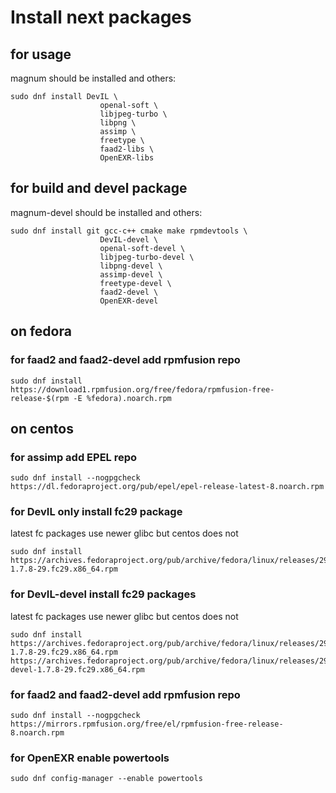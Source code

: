 # Install next packages

## for usage
magnum should be installed and others:
```
sudo dnf install DevIL \
                    openal-soft \
                    libjpeg-turbo \
                    libpng \
                    assimp \
                    freetype \
                    faad2-libs \
                    OpenEXR-libs
```

## for build and devel package
magnum-devel should be installed and others:
```
sudo dnf install git gcc-c++ cmake make rpmdevtools \
                    DevIL-devel \
                    openal-soft-devel \
                    libjpeg-turbo-devel \
                    libpng-devel \
                    assimp-devel \
                    freetype-devel \
                    faad2-devel \
                    OpenEXR-devel
```

## on fedora

### for faad2 and faad2-devel add rpmfusion repo

```
sudo dnf install https://download1.rpmfusion.org/free/fedora/rpmfusion-free-release-$(rpm -E %fedora).noarch.rpm
```

## on centos

### for assimp add EPEL repo
```
sudo dnf install --nogpgcheck https://dl.fedoraproject.org/pub/epel/epel-release-latest-8.noarch.rpm
```

### for DevIL only install fc29 package
latest fc packages use newer glibc but centos does not
```
sudo dnf install https://archives.fedoraproject.org/pub/archive/fedora/linux/releases/29/Everything/x86_64/os/Packages/d/DevIL-1.7.8-29.fc29.x86_64.rpm
```
### for DevIL-devel install fc29 packages
latest fc packages use newer glibc but centos does not

```
sudo dnf install https://archives.fedoraproject.org/pub/archive/fedora/linux/releases/29/Everything/x86_64/os/Packages/d/DevIL-1.7.8-29.fc29.x86_64.rpm  https://archives.fedoraproject.org/pub/archive/fedora/linux/releases/29/Everything/x86_64/os/Packages/d/DevIL-devel-1.7.8-29.fc29.x86_64.rpm
```
### for faad2 and faad2-devel add rpmfusion repo
```
sudo dnf install --nogpgcheck https://mirrors.rpmfusion.org/free/el/rpmfusion-free-release-8.noarch.rpm
```
### for OpenEXR enable powertools
```
sudo dnf config-manager --enable powertools
```
